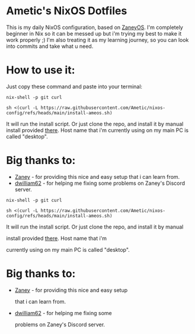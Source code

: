 # Ametic's NixOS Dotfiles

This is my daily NixOS configuration, based on
[ZaneyOS](https://gitlab.com/Zaney/zaneyos). I'm completely beginner in Nix so
it can be messed up but i'm trying my best to make it work properly ;) I'm also
treating it as my learning journey, so you can look into commits and take what u
need.

# How to use it:

Just copy these command and paste into your terminal:

```
nix-shell -p git curl
```

```
sh <(curl -L https://raw.githubusercontent.com/Ametic/nixos-config/refs/heads/main/install-ameos.sh)
```

It will run the install script. Or just clone the repo, and install it by manual
install provided [there](https://gitlab.com/Zaney/zaneyos). Host name that i'm
currently using on my main PC is called "desktop".

# Big thanks to:

- [Zaney](https://gitlab.com/Zaney) - for providing this nice and easy setup
  that i can learn from.
- [dwilliam62](https://gitlab.com/dwilliam62) - for helping me fixing some
  problems on Zaney's Discord server.

```
nix-shell -p git curl
```

```
sh <(curl -L https://raw.githubusercontent.com/Ametic/nixos-config/refs/heads/main/install-ameos.sh)
```

It will run the install script. Or just clone the repo, and install it by manual

install provided [there](https://gitlab.com/Zaney/zaneyos). Host name that i'm

currently using on my main PC is called "desktop".

# Big thanks to:

- [Zaney](https://gitlab.com/Zaney) - for providing this nice and easy setup

  that i can learn from.

- [dwilliam62](https://gitlab.com/dwilliam62) - for helping me fixing some

  problems on Zaney's Discord server.
